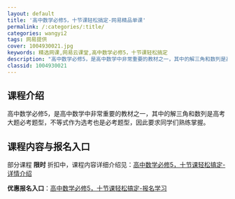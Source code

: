 ```yaml
---
layout: default
title: '高中数学必修5，十节课轻松搞定-网易精品单课'
permalink: /:categories/:title/
categories: wangyi2
tags: 网易提供
cover: 1004930021.jpg
keywords: 精选网课,网易云课堂,高中数学必修5，十节课轻松搞定
description: "高中数学必修5，是高中数学中非常重要的教材之一，其中的解三角和数列是高考大题必考题型，不等式作为选考也是必考题型，因此要求同学们熟练掌握。高中数学必修5，十节课轻松搞定"
classid: 1004930021
---
```


## 课程介绍

高中数学必修5，是高中数学中非常重要的教材之一，其中的解三角和数列是高考大题必考题型，不等式作为选考也是必考题型，因此要求同学们熟练掌握。

## 课程内容与报名入口

部分课程 **限时** 折扣中，课程内容详细介绍见：[高中数学必修5，十节课轻松搞定-详情介绍](https://study.163.com/course/introduction/1004930021.htm?share=1&shareId=1025206652&utm_campaign=share&utm_medium=iphoneShare&utm_source=&utm_u=1025206652)

**优惠报名入口**：[高中数学必修5，十节课轻松搞定-报名学习](https://study.163.com/course/introduction/1004930021.htm?share=1&shareId=1025206652&utm_campaign=share&utm_medium=iphoneShare&utm_source=&utm_u=1025206652)

